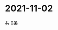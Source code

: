 # 2021-11-02
  共 0条

  <!-- BEGIN -->
  <!-- 最后更新时间Tue Nov 02 2021 09:03:38 GMT+0000 (Coordinated Universal Time) -->
  
  <!-- END -->
  
  
